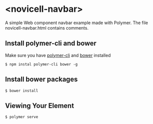 # \<novicell-navbar\>
A simple Web component navbar example made with Polymer. The file novicell-navbar.html contains comments.

## Install polymer-cli and bower
Make sure you have [polymer-cli](https://www.npmjs.com/package/polymer-cli) and [bower](https://www.npmjs.com/package/bower) installed
```
$ npm instal polymer-cli bower -g
```

## Install bower packages
```
$ bower install
```

## Viewing Your Element

```
$ polymer serve
```